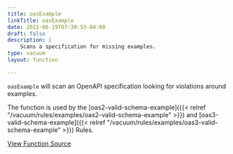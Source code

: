 ```yaml
---
title: oasExample
linkTitle: oasExample
date: 2022-06-19T07:39:53-04:00
draft: false
description: |
    Scans a specification for missing examples.
type: vacuum
layout: function

---
```


`oasExample` will scan an OpenAPI specification looking for violations around examples. 

The function is used by 
the [oas2-valid-schema-example]({{< relref "/vacuum/rules/examples/oas2-valid-schema-example" >}}) 
and [oas3-valid-schema-example]({{< relref "/vacuum/rules/examples/oas3-valid-schema-example" >}}) Rules.

[View Function Source](https://github.com/daveshanley/vacuum/blob/main/functions/openapi/examples.go)
